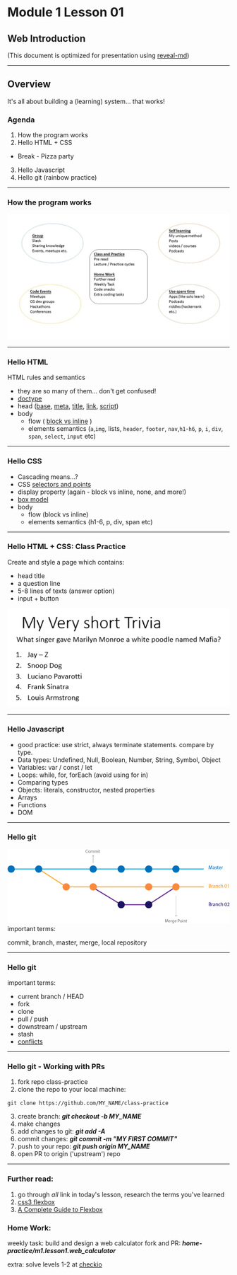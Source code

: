 # Module 1 Lesson 01
## Web Introduction
(This document is optimized for presentation using [reveal-md](https://github.com/webpro/reveal-md))

---

## Overview
It's all about building a (learning) system... that works!

### Agenda
1. How the program works
2. Hello HTML + CSS
- Break - Pizza party
3. Hello Javascript
4. Hello git (rainbow practice)

---

### How the program works
<div>
    <img src="./assets/webbeast_overview.jpg">
</div>

---

### Hello HTML
HTML rules and semantics
- they are so many of them... don't get confused!
- [doctype](https://www.w3schools.com/tags/tag_doctype.asp)
- head ([base](https://www.w3schools.com/tags/tag_base.asp), [meta](https://www.w3schools.com/tags/tag_meta.asp), [title](https://www.w3schools.com/tags/tag_title.asp), [link](https://www.w3schools.com/tags/tag_link.asp), [script](https://www.w3schools.com/tags/tag_script.asp))
- body
    - flow ( [block vs inline](https://www.w3schools.com/html/html_blocks.asp) )
    - elements semantics (`a`,`img`, lists, `header`, `footer`, `nav`,`h1`-`h6`, `p`, `i`, `div`, `span`, `select`, `input` etc)

---

### Hello CSS
- Cascading means...?
- CSS [selectors and points](https://css-tricks.com/specifics-on-css-specificity/)
- display property (again - block vs inline, none, and more!)
- [box model](https://www.w3schools.com/css/css_boxmodel.asp)
- body
    - flow (block vs inline)
    - elements semantics (h1-6, p, div, span etc)



---

### Hello HTML + CSS: Class Practice
Create and style a page which contains:
- head title
- a question line
- 5-8 lines of texts (answer option)
- input + button
<div>
    <img src="./assets/trivia.png">
</div>



---

### Hello Javascript
- good practice: use strict, always terminate statements. compare by type.
- Data types: Undefined, Null, Boolean, Number, String, Symbol, Object 
- Variables: var / const / let
- Loops: while, for, forEach (avoid using for in)
- Comparing types
- Objects: literals, constructor, nested properties
- Arrays
- Functions
- DOM

---

### Hello git
<div style="float: left">
    <img src="./assets/git-branch.jpg">
</div>
important terms:

commit, branch, master, merge, local repository

---

### Hello git
important terms:
- current branch / HEAD
- fork
- clone
- pull / push
- downstream / upstream 
- stash
- [conflicts](https://help.github.com/articles/resolving-a-merge-conflict-using-the-command-line/)

---

### Hello git - Working with PRs
1. fork repo class-practice
2. clone the repo to your local machine: 
```
git clone https://github.com/MY_NAME/class-practice
```
3. create branch:   ***git checkout -b MY_NAME***
4. make changes
5. add changes to git:    ***git add -A***
6. commit changes: ***git commit -m "MY FIRST COMMIT"***
7. push to your repo:  ***git push origin MY_NAME***
8. open PR to origin ('upstream') repo


---

### Further read:
1. go through *all* link in today's lesson, research the terms you've learned
2. [css3 flexbox](https://www.w3schools.com/css/css3_flexbox.asp)
2. [A Complete Guide to Flexbox](https://css-tricks.com/snippets/css/a-guide-to-flexbox/)

### Home Work:
weekly task: build and design a web calculator
fork and PR: ***home-practice/m1.lesson1.web_calculator***

extra:
solve levels 1-2 at [checkio](https://checkio.org/)


